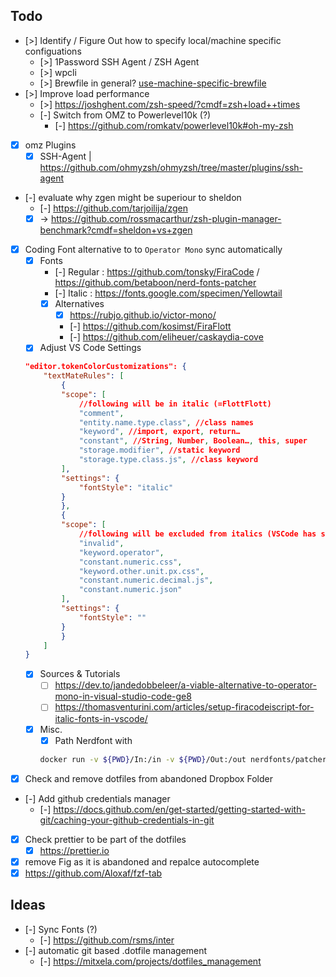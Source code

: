 
## Todo
- [>] Identify / Figure Out how to specify local/machine specific configuations
  - [>] 1Password SSH Agent / ZSH Agent
  - [>] wpcli
  - [>] Brewfile in general? [use-machine-specific-brewfile](https://homebrew-file.readthedocs.io/en/latest/usage.html?cmdf=Brewfile+load+environment+variables#use-machine-specific-brewfile)
- [>] Improve load performance
  - [>] https://joshghent.com/zsh-speed/?cmdf=zsh+load++times
  - [-] Switch from OMZ to Powerlevel10k (?)
    - [-] https://github.com/romkatv/powerlevel10k#oh-my-zsh
- [x] omz Plugins
	- [x] SSH-Agent | https://github.com/ohmyzsh/ohmyzsh/tree/master/plugins/ssh-agent
- [-] evaluate why zgen might be superiour to sheldon
  - [-] https://github.com/tarjoilija/zgen
  - [x] -> https://github.com/rossmacarthur/zsh-plugin-manager-benchmark?cmdf=sheldon+vs+zgen
- [x] Coding Font alternative to to `Operator Mono` sync automatically
	- [x] Fonts
		- [-] Regular : https://github.com/tonsky/FiraCode / https://github.com/betaboon/nerd-fonts-patcher
		- [-] Italic : https://fonts.google.com/specimen/Yellowtail
		- [x] Alternatives
			- [x] https://rubjo.github.io/victor-mono/
			- [-] https://github.com/kosimst/FiraFlott
			- [-] https://github.com/eliheuer/caskaydia-cove
	- [x] Adjust VS Code Settings
	```json
	"editor.tokenColorCustomizations": {
		"textMateRules": [
			{
			"scope": [
				//following will be in italic (=FlottFlott)
				"comment",
				"entity.name.type.class", //class names
				"keyword", //import, export, return…
				"constant", //String, Number, Boolean…, this, super
				"storage.modifier", //static keyword
				"storage.type.class.js", //class keyword
			],
			"settings": {
				"fontStyle": "italic"
			}
			},
			{
			"scope": [
				//following will be excluded from italics (VSCode has some defaults for italics)
				"invalid",
				"keyword.operator",
				"constant.numeric.css",
				"keyword.other.unit.px.css",
				"constant.numeric.decimal.js",
				"constant.numeric.json"
			],
			"settings": {
				"fontStyle": ""
			}
			}
		]
	}
	```
	- [x] Sources & Tutorials
		- [ ] https://dev.to/jandedobbeleer/a-viable-alternative-to-operator-mono-in-visual-studio-code-ge8
		- [ ] https://thomasventurini.com/articles/setup-firacodeiscript-for-italic-fonts-in-vscode/
	- [x] Misc.
		- [x] Path Nerdfont with
		```bash
		docker run -v ${PWD}/In:/in -v ${PWD}/Out:/out nerdfonts/patcher --complete --mono --adjust-line-height --careful
		```
- [x] Check and remove dotfiles from abandoned Dropbox Folder
- [-] Add github credentials manager
	- [-] https://docs.github.com/en/get-started/getting-started-with-git/caching-your-github-credentials-in-git
- [x] Check prettier to be part of the dotfiles
	- [x] https://prettier.io
- [x] remove Fig as it is abandoned and repalce autocomplete
 - [x] https://github.com/Aloxaf/fzf-tab

## Ideas
- [-] Sync Fonts (?)
	- [-] https://github.com/rsms/inter
- [-] automatic git based .dotfile management
	- [-] https://mitxela.com/projects/dotfiles_management
